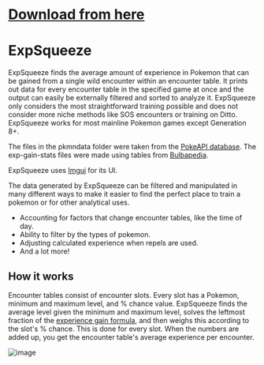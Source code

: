 # [Download from here](https://github.com/Pinsplash/ExpSqueeze/releases)

# ExpSqueeze
ExpSqueeze finds the average amount of experience in Pokemon that can be gained from a single wild encounter within an encounter table. It prints out data for every encounter table in the specified game at once and the output can easily be externally filtered and sorted to analyze it. ExpSqueeze only considers the most straightforward training possible and does not consider more niche methods like SOS encounters or training on Ditto. ExpSqueeze works for most mainline Pokemon games except Generation 8+.

The files in the pkmndata folder were taken from the [PokeAPI database](https://github.com/PokeAPI/api-data/). The exp-gain-stats files were made using tables from [Bulbapedia](https://bulbapedia.bulbagarden.net/wiki/List_of_Pok%C3%A9mon_by_effort_value_yield_(Generation_III)).

ExpSqueeze uses [Imgui](https://github.com/ocornut/imgui) for its UI.

The data generated by ExpSqueeze can be filtered and manipulated in many different ways to make it easier to find the perfect place to train a pokemon or for other analytical uses.

* Accounting for factors that change encounter tables, like the time of day.
* Ability to filter by the types of pokemon.
* Adjusting calculated experience when repels are used.
* And a lot more!

## How it works
Encounter tables consist of encounter slots. Every slot has a Pokemon, minimum and maximum level, and % chance value. ExpSqueeze finds the average level given the minimum and maximum level, solves the leftmost fraction of the [experience gain formula](https://bulbapedia.bulbagarden.net/wiki/Experience#Gain_formula), and then weighs this according to the slot's % chance. This is done for every slot. When the numbers are added up, you get the encounter table's average experience per encounter.

![image](https://github.com/user-attachments/assets/1b4d884e-7554-4d87-b0b1-f4b2e5a1b7ba)
